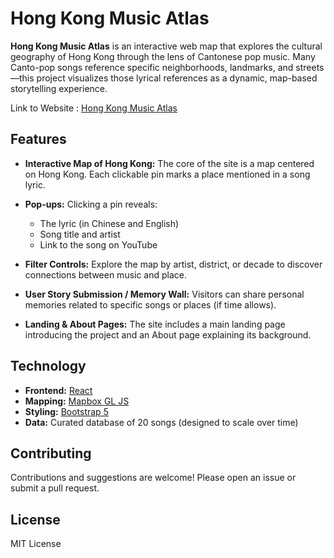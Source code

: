 # Hong Kong Music Atlas

**Hong Kong Music Atlas** is an interactive web map that explores the cultural geography of Hong Kong through the lens of Cantonese pop music. Many Canto-pop songs reference specific neighborhoods, landmarks, and streets—this project visualizes those lyrical references as a dynamic, map-based storytelling experience.

Link to Website : [Hong Kong Music Atlas](https://cs571-su25.github.io/p7/)

## Features

- **Interactive Map of Hong Kong:**
  The core of the site is a map centered on Hong Kong. Each clickable pin marks a place mentioned in a song lyric.

- **Pop-ups:**
  Clicking a pin reveals:
  - The lyric (in Chinese and English)
  - Song title and artist
  - Link to the song on YouTube

- **Filter Controls:**
  Explore the map by artist, district, or decade to discover connections between music and place.

- **User Story Submission / Memory Wall:**
  Visitors can share personal memories related to specific songs or places (if time allows).

- **Landing & About Pages:**
  The site includes a main landing page introducing the project and an About page explaining its background.

## Technology

- **Frontend:** [React](https://react.dev/)
- **Mapping:** [Mapbox GL JS](https://docs.mapbox.com/mapbox-gl-js/)
- **Styling:** [Bootstrap 5](https://getbootstrap.com/)
- **Data:** Curated database of 20 songs (designed to scale over time)

## Contributing

Contributions and suggestions are welcome! Please open an issue or submit a pull request.

## License

MIT License


